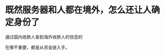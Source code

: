 # 既然服务器和人都在境外，怎么还让人确定身份了


通过国内收款人查到海外收款人的信息的

在哪不重要，都是从资金链入手。<img id="aimg_hnv2o" onclick="zoom(this, this.src, 0, 0, 0)" class="zoom" src="https://cdn.jsdelivr.net/gh/hishis/forum-master/public/images/patch.gif" onmouseover="img_onmouseoverfunc(this)" onload="thumbImg(this)" border="0" alt="" />
